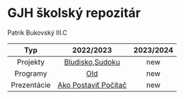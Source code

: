 # GJH školský repozitár
Patrik Bukovský III.C

|      Typ      |                    2022/2023                    | 2023/2024  |
|:-------------:|:-----------------------------------------------:|:----------:|
|   Projekty    |    [Bludisko](Bludisko2023),[Sudoku](Sudoku)    |    new     |
|   Programy    |                   [Old](Old)                    |    new     |
|  Prezentácie  | [Ako Postaviť Počítač](pptx/Akopostaviťpočítač.pptx) |    new     |



